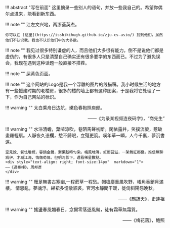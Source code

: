 !!! abstract "写在前面"
    这里摘录一些别人的语句，并放一些我自己的。希望你偶尔点进来，能看到新东西。
    
!!! note ""
    江左文兴地，两浙荟英杰。

    你可以在 [这里](https://isshikihugh.github.io/zju-cs-asio/) 找到他们，虽然他们不认识我，我也不认识他们中的大多数。

!!! note ""
    我见过很多特别谦虚的人，而且他们大多很有能力。倒不是说他们都是虚伪的，有很多人只是清楚自己确实还有很多要学的东西而已。不过为了避免误会，我现在遇到这种话题一般直接不搭茬。

!!! note ""
    屎黄色页面。

!!! note ""
    这个网站的Logo是我一个浮雕的图片的线描稿。我小时候生活的地方有一些援建时期的老楼房，很多的楼的墙上都有这种图案，于是我将它处理了一下，作为自己网站的标识。

!!! warning ""
    太白乘舟日边航，嫩色春袍照庾郎。
    <div style="text-align: right; font-size:14px"  markdown="1">
    ——《为录某视频连夜码字》，“商先生”
    </div>

!!! warning ""
    水浴清蟾，葉喧涼吹，巷陌馬聲初斷。閑依露井，笑撲流螢，惹破畫羅輕扇。人靜夜久憑欄，愁不歸眠，立殘更箭。嘆年華一瞬，人今千裏，夢沉書遠。

    空見說、鬢怯瓊梳，容銷金鏡，漸懶趁時匀染。梅風地溽，虹雨苔滋，一架舞紅都變。誰信無聊爲伊，才减江淹，情傷荀倩。但明河影下，還看稀星數點。
    <div style="text-align: right; font-size:14px"  markdown="1">
    ——《過秦樓》，周邦彥
    </div>

!!! warning ""
    雁足無書古塞幽,一程菸草一程愁。帽檐塵重風吹野，帳角香銷月滿樓。
    情思亂，夢魂浮。緗裙多憶敝貂裘。官河水靜闌干暖，徙倚斜陽怨晚秋。
	<div style="text-align: right; font-size:14px"  markdown="1">
    ——《鷓鴣天》，史達祖
    </div>
    
!!! warning ""
    搖盪春風媚春日，念爾零落逐風飈，徒有霜華無霜質。
	<div style="text-align: right; font-size:14px"  markdown="1">
    ——《梅花落》，鮑照
    </div>
